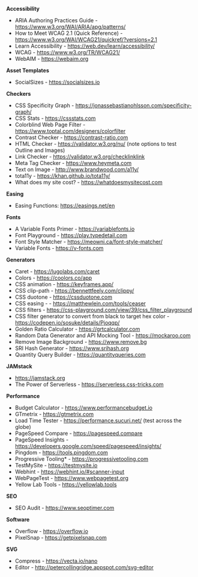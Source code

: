 **Accessibility**
- ARIA Authoring Practices Guide - https://www.w3.org/WAI/ARIA/apg/patterns/
- How to Meet WCAG 2.1 (Quick Reference) - https://www.w3.org/WAI/WCAG21/quickref/?versions=2.1
- Learn Accessibility - https://web.dev/learn/accessibility/
- WCAG - https://www.w3.org/TR/WCAG21/
- WebAIM - https://webaim.org

**Asset Templates**
- SocialSizes - https://socialsizes.io

**Checkers**
- CSS Specificity Graph - https://jonassebastianohlsson.com/specificity-graph/
- CSS Stats - https://cssstats.com
- Colorblind Web Page Filter - https://www.toptal.com/designers/colorfilter
- Contrast Checker - https://contrast-ratio.com
- HTML Checker - https://validator.w3.org/nu/ (note options to test Outline and Images)
- Link Checker - https://validator.w3.org/checklinklink
- Meta Tag Checker - https://www.heymeta.com
- Text on Image - http://www.brandwood.com/a11y/
- tota11y - https://khan.github.io/tota11y/
- What does my site cost? - https://whatdoesmysitecost.com

**Easing**
- Easing Functions: https://easings.net/en

**Fonts**
- A Variable Fonts Primer - https://variablefonts.io
- Font Playground - https://play.typedetail.com
- Font Style Matcher - https://meowni.ca/font-style-matcher/
- Variable Fonts - https://v-fonts.com

**Generators**
- Caret - https://lugolabs.com/caret
- Colors - https://coolors.co/app
- CSS animation - https://keyframes.app/
- CSS clip-path - https://bennettfeely.com/clippy/
- CSS duotone - https://cssduotone.com
- CSS easing - - https://matthewlein.com/tools/ceaser
- CSS filters - https://css-playground.com/view/39/css_filter_playground
- CSS filter generator to convert from black to target hex color - https://codepen.io/sosuke/details/Pjoqqp/
- Golden Ratio Calculator - https://grtcalculator.com
- Random Data Generator and API Mocking Tool - https://mockaroo.com
- Remove Image Background - https://www.remove.bg
- SRI Hash Generator - https://www.srihash.org
- Quantity Query Builder - https://quantityqueries.com

**JAMstack**
- https://jamstack.org
- The Power of Serverless - https://serverless.css-tricks.com

**Performance**
- Budget Calculator - https://www.performancebudget.io
- GTmetrix - https://gtmetrix.com
- Load Time Tester - https://performance.sucuri.net/ (test across the globe)
- PageSpeed Compare - https://pagespeed.compare
- PageSpeed Insights - https://developers.google.com/speed/pagespeed/insights/
- Pingdom - https://tools.pingdom.com
- Progressive Tooling* - https://progressivetooling.com
- TestMySite - https://testmysite.io
- Webhint - https://webhint.io/#scanner-input
- WebPageTest - https://www.webpagetest.org
- Yellow Lab Tools - https://yellowlab.tools

**SEO**
- SEO Audit - https://www.seoptimer.com

**Software**
- Overflow - https://overflow.io
- PixelSnap - https://getpixelsnap.com

**SVG**
- Compress - https://vecta.io/nano
- Editor - http://petercollingridge.appspot.com/svg-editor
